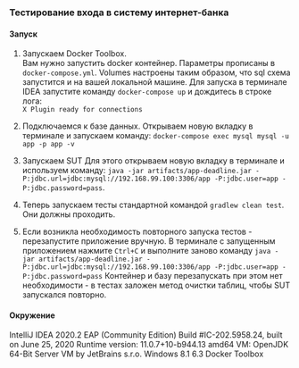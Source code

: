 ### Тестирование входа в систему интернет-банка
#### Запуск
 1. Запускаем Docker Toolbox.  
 Вам нужно запустить docker контейнер.
 Параметры прописаны в ```docker-compose.yml```.
 Volumes настроены таким образом, что sql схема запустится и на вашей локальной машине.
 Для запуска в терминале IDEA запустите команду   ```docker-compose up``` и дождитесь в строке лога:  
 ```X Plugin ready for connections```

 2. Подключаемся к базе данных. Открываем новую вкладку в терминале и запускаем команду:   ```docker-compose exec mysql mysql -u app -p app -v```
 3. Запускаем SUT Для этого открываем новую вкладку в терминале и используем команду:   ```java -jar artifacts/app-deadline.jar -P:jdbc.url=jdbc:mysql://192.168.99.100:3306/app -P:jdbc.user=app -P:jdbc.password=pass```.
 4. Теперь запускаем тесты стандартной командой ```gradlew clean test```. Они должны проходить.
 5. Если возникла необходимость повторного запуска тестов - перезапустите приложение вручную. В терминале с запущенным приложением нажмите ```Ctrl+C``` 
 и выполните заново команду ```java -jar artifacts/app-deadline.jar -P:jdbc.url=jdbc:mysql://192.168.99.100:3306/app -P:jdbc.user=app -P:jdbc.password=pass```
 Контейнер и базу перезапускать при этом нет необходимости - в тестах заложен метод очистки таблиц, чтобы SUT запускался повторно.
 
#### Окружение
IntelliJ IDEA 2020.2 EAP (Community Edition)
Build #IC-202.5958.24, built on June 25, 2020
Runtime version: 11.0.7+10-b944.13 amd64
VM: OpenJDK 64-Bit Server VM by JetBrains s.r.o.
Windows 8.1 6.3
Docker Toolbox